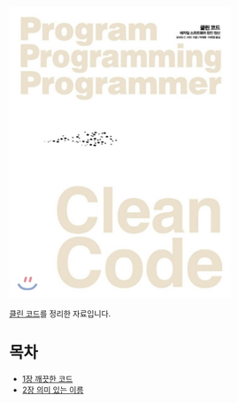 <img src="./image/cleancode_logo.jpeg" width="400" />

[클린 코드](http://www.yes24.com/Product/Goods/11681152?OzSrank=1)를 정리한 자료입니다.



# 목차

* [1장 깨끗한 코드]()
* [2장 의미 있는 이름]()































